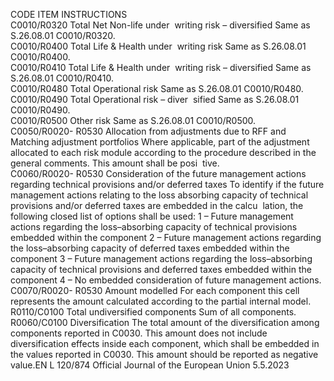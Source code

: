  
CODE  ITEM  INSTRUCTIONS  
C0010/R0320  Total Net Non-life under ­
writing risk – diversified  Same as S.26.08.01 C0010/R0320.  
C0010/R0400  Total Life & Health under ­
writing risk  Same as S.26.08.01 C0010/R0400.  
C0010/R0410  Total Life & Health under ­
writing risk – diversified  Same as S.26.08.01 C0010/R0410.  
C0010/R0480  Total Operational risk  Same as S.26.08.01 C0010/R0480.  
C0010/R0490  Total Operational risk – diver ­
sified  Same as S.26.08.01 C0010/R0490.  
C0010/R0500  Other risk  Same as S.26.08.01 C0010/R0500.  
C0050/R0020- 
R0530  Allocation from adjustments 
due to RFF and Matching 
adjustment portfolios  Where applicable, part of the adjustment allocated to each risk module according 
to the procedure described in the general comments. This amount shall be posi ­
tive.  
C0060/R0020- 
R0530  Consideration of the future 
management actions regarding 
technical provisions and/or 
deferred taxes  To identify if the future management actions relating to the loss absorbing 
capacity of technical provisions and/or deferred taxes are embedded in the calcu ­
lation, the following closed list of options shall be used: 
1 – Future management actions regarding the loss–absorbing capacity of technical 
provisions embedded within the component 
2 – Future management actions regarding the loss–absorbing capacity of deferred 
taxes embedded within the component 
3 – Future management actions regarding the loss–absorbing capacity of technical 
provisions and deferred taxes embedded within the component 
4 – No embedded consideration of future management actions.  
C0070/R0020- 
R0530  Amount modelled  For each component this cell represents the amount calculated according to the 
partial internal model.  
R0110/C0100  Total undiversified 
components  Sum of all components.  
R0060/C0100  Diversification  The total amount of the diversification among components reported in C0030. 
This amount does not include diversification effects inside each component, which 
shall be embedded in the values reported in C0030. 
This amount should be reported as negative value.EN  L 120/874 Official Journal of the European Union 5.5.2023